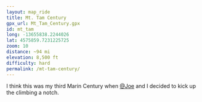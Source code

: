```yaml
---
layout: map_ride
title: Mt. Tam Century
gpx_url: Mt_Tam_Century.gpx
id: mt_tam
long: -13655838.2244026
lat: 4575859.7231225725
zoom: 10
distance: ~94 mi
elevation: 8,500 ft
difficulty: hard
permalink: /mt-tam-century/
---
```

I think this was my third Marin Century when [@Joe](https://www.strava.com/athletes/111975) and I decided to kick up the climbing a notch.